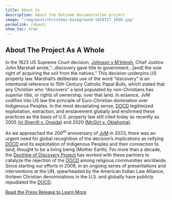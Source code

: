 ```yaml
---
title: About Us
description: About the Outcome documentation project
image: "/img/post/christmas-background-1659717_1920.jpg"
permalink: /about/
show_toc: true
---
```


## About The Project As A Whole

In the 1823 US Supreme Court decision, [Johnson v M’Intosh](https://doctrineofdiscovery.org/johnson-v-mcintosh/), Chief Justice John Marshall wrote,”...discovery gave title to government…\[and\] the sole right of acquiring the soil from the natives.” This decision underpins US property law. Marshall’s deliberate use of the word “discovery” is an intentional reference to 15th Century Catholic Papal Bulls, which stated that any Christian who “discovers” a land populated by non-Christians has superior title, or rights of ownership, over that land. In essence, JvM codifies into US law the principle of Euro-Christian domination over Indigenous Peoples. In the most devastating sense, [DOCD](https://doctrineofdiscovery.org/what-is-the-doctrine-of-discovery/) legitimized exploitation, extraction, and enslavement globally and enshrined these practices as the basis of U.S. property law still cited today as recently as 2005 [(in Sherrill v. Oneida)](https://doctrineofdiscovery.org/sherrill-v-oneida-opinion-of-the-court/) and 2020 [(McGirt v. Oklahoma)](https://doctrineofdiscovery.org/law/resources/event/doctrine-discovery-domination-mother-earth-pandemic/). 

As we approached the 200<sup>th</sup> anniversary of [JvM](https://doctrineofdiscovery.org/johnson-v-mcintosh/) in 2023, there was an urgent need for global recognition of the decision’s implications as reifying [DOCD](https://doctrineofdiscovery.org/what-is-the-doctrine-of-discovery/) and its exploitation of Indigenous Peoples and their connection to land, thought to be a living being (Mother Earth). For more than a decade, the [Doctrine of Discovery Project](https://doctrineofdiscovery.org/) has worked with these partners to catalyze the rejection of the [DOCD](https://doctrineofdiscovery.org/what-is-the-doctrine-of-discovery/) among religious communities worldwide. Since starting our efforts in 2009, in an ongoing series of presentations and interventions at the UN, spearheaded by the American Indian Law Alliance, thirteen Christian denominations in the U.S. and globally have publicly repudiated the [DOCD](https://doctrineofdiscovery.org/what-is-the-doctrine-of-discovery/).  

[Read the Press Release to Learn More](https://artsandsciences.syracuse.edu/news-all/news-from-2022/examining-the-history-and-consequences-of-the-doctrine-of-christian-discovery/)